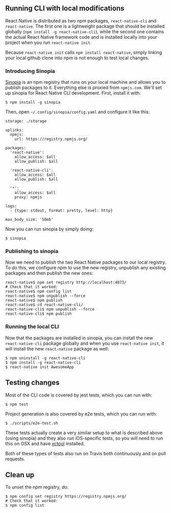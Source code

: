 ## Running CLI with local modifications

React Native is distributed as two npm packages, `react-native-cli` and `react-native`. The first one is a lightweight package that should be installed globally (`npm install -g react-native-cli`), while the second one contains the actual React Native framework code and is installed locally into your project when you run `react-native init`.

Because `react-native init` calls `npm install react-native`, simply linking your local github clone into npm is not enough to test local changes.

### Introducing Sinopia

[Sinopia] is an npm registry that runs on your local machine and allows you to publish packages to it. Everything else is proxied from `npmjs.com`. We'll set up sinopia for React Native CLI development. First, install it with:

    $ npm install -g sinopia

Then, open `~/.config/sinopia/config.yaml` and configure it like this:

    storage: ./storage
    
    uplinks:
      npmjs:
        url: https://registry.npmjs.org/

    packages:
      'react-native':
        allow_access: $all
        allow_publish: $all
    
      'react-native-cli':
        allow_access: $all
        allow_publish: $all
    
      '*':
        allow_access: $all
        proxy: npmjs

    logs:
      - {type: stdout, format: pretty, level: http}
    
    max_body_size: '50mb'

Now you can run sinopia by simply doing:

    $ sinopia

### Publishing to sinopia

Now we need to publish the two React Native packages to our local registry. To do this, we configure npm to use the new registry, unpublish any existing packages and then publish the new ones:

    react-native$ npm set registry http://localhost:4873/
    # Check that it worked:
    react-native$ npm config list
    react-native$ npm unpublish --force
    react-native$ npm publish
    react-native$ cd react-native-cli/
    react-native-cli$ npm unpublish --force
    react-native-cli$ npm publish

### Running the local CLI

Now that the packages are installed in sinopia, you can install the new `react-native-cli` package globally and when you use `react-native init`, it will install the new `react-native` package as well:

    $ npm uninstall -g react-native-cli
    $ npm install -g react-native-cli
    $ react-native init AwesomeApp

## Testing changes

Most of the CLI code is covered by jest tests, which you can run with:

    $ npm test

Project generation is also covered by e2e tests, which you can run with:

    $ ./scripts/e2e-test.sh

These tests actually create a very similar setup to what is described above (using sinopia) and they also run iOS-specific tests, so you will need to run this on OSX and have [xctool] installed.

Both of these types of tests also run on Travis both continuously and on pull requests.

[sinopia]: https://www.npmjs.com/package/sinopia
[xctool]: https://github.com/facebook/xctool

## Clean up

To unset the npm registry, do:

    $ npm config set registry https://registry.npmjs.org/
    # Check that it worked:
    $ npm config list
